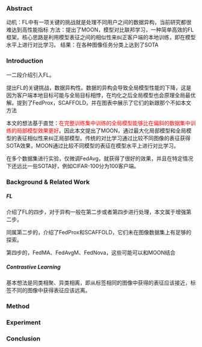### Abstract
动机：FL中有一项关键的挑战就是处理不同用户之间的数据异构，当前研究都很难达到高性能指标
方法：提出了MOON，模型对比联邦学习，一种简单高效的FL框架。核心思路是利用模型表征之间的相似性来纠正客户端的本地训练，即在模型水平上进行对比学习。
结果：在各种图像任务分类上达到了SOTA

### Introduction
一二段介绍引入FL。

提出FL的关键挑战，数据异构性。数据的异构会导致全局模型性能的下降，这是因为客户端本地目标可能与全局目标相悖，在均化之后全局模型也会原理全局最优解。提到了FedProx，SCAFFOLD，并在图表中展示了它们的新跟那个不如本文方法

本文的想法基于直觉：<font color="#ff0000">在完整训练集中训练的全局模型能够比在偏斜的数据集中训练的局部模型效果更好</font>。因此本文提出了MOON，通过最大化局部模型和全局模型的表征相似性来纠正局部模型。传统的对比学习通过比较不同图像的表征获得SOTA效果，MOON通过比较不同模型的表征在模型水平上进行对比学习。

在多个数据集进行实验，仅微调FedAvg，就获得了很好的效果，并且在特定情况下还远比一些SOTA好，例如CIFAR-100分为100客户端。

### Background & Related Work

##### FL
介绍了FL的四步，对于异构一般在第二步或者第四步进行处理，本文属于增强第二步。

同属第二步的，介绍了FedProx和SCAFFOLD，它们未在图像数据集上有足够的探索。

第四步的，FedMA、FedAvgM、FedNova，这些可能可以和MOON结合

##### Contrastive Learning
基本想法是同类相聚、异类相离，即从标签相同的图像中获得的表征应该接近，标签不同的图像中获得表征应该远离。


### Method


### Experiment


### Conclusion